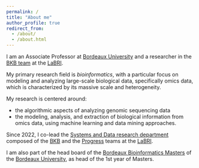 ```yaml
---
permalink: /
title: "About me"
author_profile: true
redirect_from: 
  - /about/
  - /about.html
---
```


I am an Associate Professor at [Bordeaux University](http://www.u-bordeaux.fr/) and a researcher in the [BKB team](https://www.labri.fr/en/bench-knowledge-and-beyond) at the [LaBRI](http://www.labri.fr). 

My primary research field is *bioinformatics*, with a particular focus on modeling and analyzing large-scale biological data, specifically omics data, which is characterized by its massive scale and heterogeneity.

My research is centered around:

* the algorithmic aspects of analyzing genomic sequencing data
* the modeling, analysis, and extraction of biological information from omics data, using machine learning and data mining approaches.

Since 2022, I co-lead the [Systems and Data research department](https://www.labri.fr/en/systems-and-data-department) composed of the [BKB](https://www.labri.fr/en/bench-knowledge-and-beyond) and the [Progress](https://www.labri.fr/en/programming-networks-and-systems) teams at the [LaBRI](http://www.labri.fr).

I am also part of the head board of the [Bordeaux Bioinformatics Masters](http://master-bioinfo-bordeaux.github.io/) of the [Bordeaux University](http://www.u-bordeaux.fr/), as head of the 1st year of Masters.
